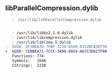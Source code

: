 ## libParallelCompression.dylib

> `/usr/lib/libParallelCompression.dylib`

```diff

   - /usr/lib/libbz2.1.0.dylib
   - /usr/lib/libcompression.dylib
   - /usr/lib/liblzma.5.dylib
-  UUID: EF3BDA39-7FBF-3228-B166-0152BCB3EF36
+  UUID: CEBBEA71-7CCF-3896-8A54-A67C3D627F98
   Functions: 774
   Symbols:   1648
   CStrings:  2238

```
